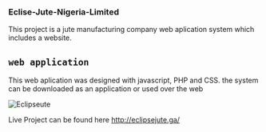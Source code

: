 ### Eclise-Jute-Nigeria-Limited
This project is a jute manufacturing company web aplication system which includes a website.

## `web application`
This web aplication was designed with javascript, PHP and CSS.
the system can be downloaded as an application or used over the web

![Eclipseute](https://user-images.githubusercontent.com/56154525/196945769-a326af03-c2de-4ffa-96be-4e32a4326fd6.jpg)



Live Project can be found here http://eclipsejute.ga/
